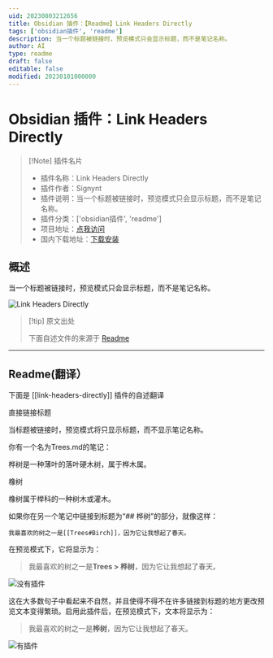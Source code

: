 ```yaml
---
uid: 20230803212656
title: Obsidian 插件：【Readme】Link Headers Directly
tags: ['obsidian插件', 'readme']
description: 当一个标题被链接时，预览模式只会显示标题，而不是笔记名称。
author: AI
type: readme
draft: false
editable: false
modified: 20230101000000
---
```


# Obsidian 插件：Link Headers Directly

> [!Note] 插件名片
> - 插件名称：Link Headers Directly
> - 插件作者：Signynt
> - 插件说明：当一个标题被链接时，预览模式只会显示标题，而不是笔记名称。
> - 插件分类：['obsidian插件', 'readme']
> - 项目地址：[点我访问](https://github.com/Signynt/link-headers-directly)
> - 国内下载地址：[下载安装](https://pkmer.cn/products/plugin/pluginMarket/?link-headers-directly)

## 概述

当一个标题被链接时，预览模式只会显示标题，而不是笔记名称。

![Link Headers Directly](https://cdn.pkmer.cn/covers/link-headers-directly.gif!pkmer)

> [!tip] 原文出处
> 
>下面自述文件的来源于 [Readme](https://ghproxy.net/https://raw.githubusercontent.com/Signynt/link-headers-directly/master/README.md)
> 

---

## Readme(翻译）

下面是 [[link-headers-directly]] 插件的自述翻译



直接链接标题

当标题被链接时，预览模式将只显示标题，而不显示笔记名称。

你有一个名为Trees.md的笔记：

桦树是一种薄叶的落叶硬木树，属于桦木属。

橡树

橡树属于榉科的一种树木或灌木。

如果你在另一个笔记中链接到标题为“## 桦树”的部分，就像这样：

```
我最喜欢的树之一是[[Trees#Birch]]，因为它让我想起了春天。
```

在预览模式下，它将显示为：

> 我最喜欢的树之一是**Trees > 桦树**，因为它让我想起了春天。

![没有插件](https://raw.githubusercontent.com/signynt/link-headers-directly/master/resources/gifs/without-plugin.gif)

这在大多数句子中看起来不自然，并且使得不得不在许多链接到标题的地方更改预览文本变得繁琐。启用此插件后，在预览模式下，文本将显示为：

> 我最喜欢的树之一是**桦树**，因为它让我想起了春天。

![有插件](https://raw.githubusercontent.com/signynt/link-headers-directly/master/resources/gifs/with-plugin.gif)



